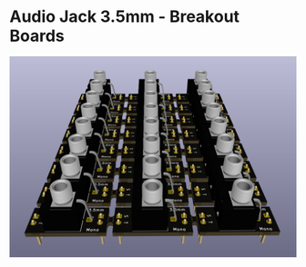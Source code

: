 # Audio Jack 3.5mm - Breakout Boards

![Back View](https://github.com/theWickedWebDev/Modular-Synth/blob/main/Breakout-AudioJack/AudioJack-Breakout-3dRender.png?raw=true)
